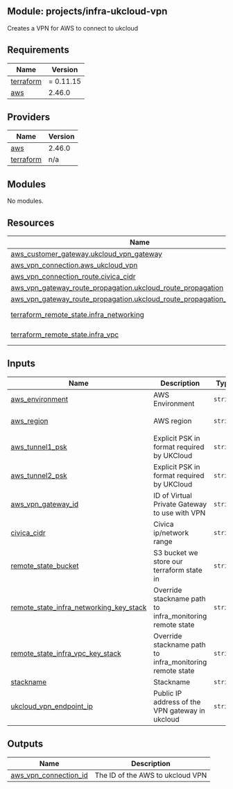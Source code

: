 ## Module: projects/infra-ukcloud-vpn

Creates a VPN for AWS to connect to ukcloud

## Requirements

| Name | Version |
|------|---------|
| <a name="requirement_terraform"></a> [terraform](#requirement\_terraform) | = 0.11.15 |
| <a name="requirement_aws"></a> [aws](#requirement\_aws) | 2.46.0 |

## Providers

| Name | Version |
|------|---------|
| <a name="provider_aws"></a> [aws](#provider\_aws) | 2.46.0 |
| <a name="provider_terraform"></a> [terraform](#provider\_terraform) | n/a |

## Modules

No modules.

## Resources

| Name | Type |
|------|------|
| [aws_customer_gateway.ukcloud_vpn_gateway](https://registry.terraform.io/providers/hashicorp/aws/2.46.0/docs/resources/customer_gateway) | resource |
| [aws_vpn_connection.aws_ukcloud_vpn](https://registry.terraform.io/providers/hashicorp/aws/2.46.0/docs/resources/vpn_connection) | resource |
| [aws_vpn_connection_route.civica_cidr](https://registry.terraform.io/providers/hashicorp/aws/2.46.0/docs/resources/vpn_connection_route) | resource |
| [aws_vpn_gateway_route_propagation.ukcloud_route_propagation](https://registry.terraform.io/providers/hashicorp/aws/2.46.0/docs/resources/vpn_gateway_route_propagation) | resource |
| [aws_vpn_gateway_route_propagation.ukcloud_route_propagation_reserved_ips](https://registry.terraform.io/providers/hashicorp/aws/2.46.0/docs/resources/vpn_gateway_route_propagation) | resource |
| [terraform_remote_state.infra_networking](https://registry.terraform.io/providers/hashicorp/terraform/latest/docs/data-sources/remote_state) | data source |
| [terraform_remote_state.infra_vpc](https://registry.terraform.io/providers/hashicorp/terraform/latest/docs/data-sources/remote_state) | data source |

## Inputs

| Name | Description | Type | Default | Required |
|------|-------------|------|---------|:--------:|
| <a name="input_aws_environment"></a> [aws\_environment](#input\_aws\_environment) | AWS Environment | `string` | n/a | yes |
| <a name="input_aws_region"></a> [aws\_region](#input\_aws\_region) | AWS region | `string` | `"eu-west-1"` | no |
| <a name="input_aws_tunnel1_psk"></a> [aws\_tunnel1\_psk](#input\_aws\_tunnel1\_psk) | Explicit PSK in format required by UKCloud | `string` | n/a | yes |
| <a name="input_aws_tunnel2_psk"></a> [aws\_tunnel2\_psk](#input\_aws\_tunnel2\_psk) | Explicit PSK in format required by UKCloud | `string` | n/a | yes |
| <a name="input_aws_vpn_gateway_id"></a> [aws\_vpn\_gateway\_id](#input\_aws\_vpn\_gateway\_id) | ID of Virtual Private Gateway to use with VPN | `string` | `""` | no |
| <a name="input_civica_cidr"></a> [civica\_cidr](#input\_civica\_cidr) | Civica ip/network range | `string` | n/a | yes |
| <a name="input_remote_state_bucket"></a> [remote\_state\_bucket](#input\_remote\_state\_bucket) | S3 bucket we store our terraform state in | `string` | n/a | yes |
| <a name="input_remote_state_infra_networking_key_stack"></a> [remote\_state\_infra\_networking\_key\_stack](#input\_remote\_state\_infra\_networking\_key\_stack) | Override stackname path to infra\_monitoring remote state | `string` | `""` | no |
| <a name="input_remote_state_infra_vpc_key_stack"></a> [remote\_state\_infra\_vpc\_key\_stack](#input\_remote\_state\_infra\_vpc\_key\_stack) | Override stackname path to infra\_monitoring remote state | `string` | `""` | no |
| <a name="input_stackname"></a> [stackname](#input\_stackname) | Stackname | `string` | `""` | no |
| <a name="input_ukcloud_vpn_endpoint_ip"></a> [ukcloud\_vpn\_endpoint\_ip](#input\_ukcloud\_vpn\_endpoint\_ip) | Public IP address of the VPN gateway in ukcloud | `string` | n/a | yes |

## Outputs

| Name | Description |
|------|-------------|
| <a name="output_aws_vpn_connection_id"></a> [aws\_vpn\_connection\_id](#output\_aws\_vpn\_connection\_id) | The ID of the AWS to ukcloud VPN |
